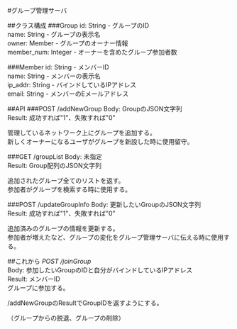 #グループ管理サーバ

##クラス構成
###Group
id: String - グループのID  
name: String - グループの表示名  
owner: Member - グループのオーナー情報  
member_num: Integer - オーナーを含めたグループ参加者数  

###Member
id: String - メンバーID  
name: String - メンバーの表示名  
ip_addr: String - バインドしているIPアドレス  
email: String - メンバーのEメールアドレス  

##API
###POST /addNewGroup
Body: GroupのJSON文字列  
Result: 成功すれば"1"、失敗すれば"0"  

管理しているネットワーク上にグループを追加する。  
新しくオーナーになるユーザがグループを新設した時に使用留守。  

###GET /groupList
Body: 未指定  
Result: Group配列のJSON文字列  

追加されたグループ全てのリストを返す。  
参加者がグループを検索する時に使用する。  

###POST /updateGroupInfo
Body: 更新したいGroupのJSON文字列  
Result: 成功すれば"1"、失敗すれば"0"  

追加済みのグループの情報を更新する。  
参加者が増えたなど、グループの変化をグループ管理サーバに伝える時に使用する。  

##これから
*POST /joinGroup*  
Body: 参加したいGroupのIDと自分がバインドしているIPアドレス  
Result: メンバーID  
グループに参加する。  

/addNewGroupのResultでGroupIDを返すようにする。  

（グループからの脱退、グループの削除）  
